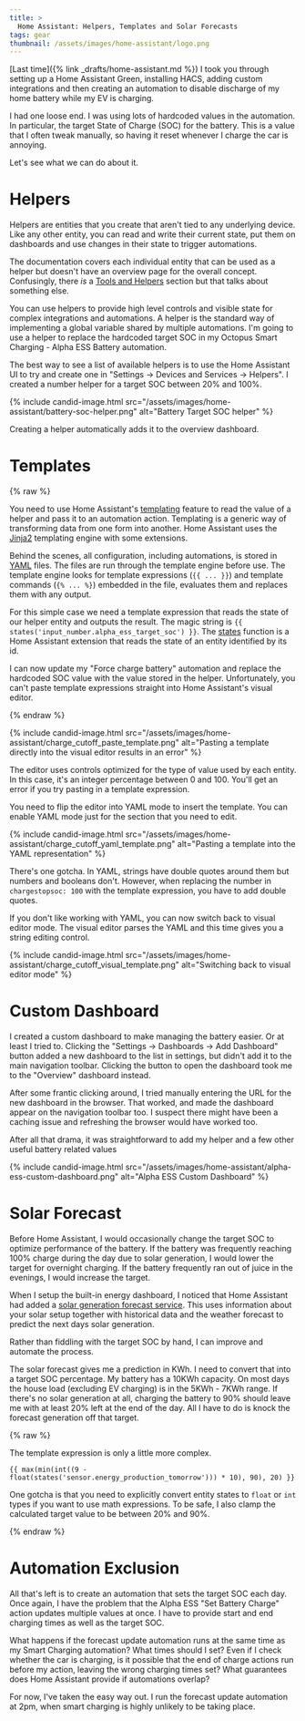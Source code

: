 ```yaml
---
title: >
  Home Assistant: Helpers, Templates and Solar Forecasts
tags: gear
thumbnail: /assets/images/home-assistant/logo.png
---
```


[Last time]({% link _drafts/home-assistant.md %}) I took you through setting up a Home Assistant Green, installing HACS, adding custom integrations and then creating an automation to disable discharge of my home battery while my EV is charging.

I had one loose end. I was using lots of hardcoded values in the automation. In particular, the target State of Charge (SOC) for the battery. This is a value that I often tweak manually, so having it reset whenever I charge the car is annoying. 

Let's see what we can do about it.

# Helpers

Helpers are entities that you create that aren't tied to any underlying device. Like any other entity, you can read and write their current state, put them on dashboards and use changes in their state to trigger automations. 

The documentation covers each individual entity that can be used as a helper but doesn't have an overview page for the overall concept. Confusingly, there *is* a [Tools and Helpers](https://www.home-assistant.io/docs/tools/) section but that talks about something else.

You can use helpers to provide high level controls and visible state for complex integrations and automations. A helper is the standard way of implementing a global variable shared by multiple automations. I'm going to use a helper to replace the hardcoded target SOC in my Octopus Smart Charging - Alpha ESS Battery automation. 

The best way to see a list of available helpers is to use the Home Assistant UI to try and create one in "Settings -> Devices and Services -> Helpers". I created a number helper for a target SOC between 20% and 100%. 

{% include candid-image.html src="/assets/images/home-assistant/battery-soc-helper.png" alt="Battery Target SOC helper" %}

Creating a helper automatically adds it to the overview dashboard.

# Templates

{% raw %}

You need to use Home Assistant's [templating](https://www.home-assistant.io/docs/configuration/templating/) feature to read the value of a helper and pass it to an automation action. Templating is a generic way of transforming data from one form into another. Home Assistant uses the [Jinja2](https://palletsprojects.com/p/jinja) templating engine with some extensions. 

Behind the scenes, all configuration, including automations, is stored in [YAML](https://www.home-assistant.io/docs/configuration/yaml/) files. The files are run through the template engine before use. The template engine looks for template expressions (`{{ ... }}`) and template commands (`{% ... %}`) embedded in the file, evaluates them and replaces them with any output.

For this simple case we need a template expression that reads the state of our helper entity and outputs the result. The magic string is `{{ states('input_number.alpha_ess_target_soc') }}`. The [states](https://www.home-assistant.io/docs/configuration/templating/#states) function is a Home Assistant extension that reads the state of an entity identified by its id.

I can now update my "Force charge battery" automation and replace the hardcoded SOC value with the value stored in the helper. Unfortunately, you can't paste template expressions straight into Home Assistant's visual editor.

{% endraw %}

{% include candid-image.html src="/assets/images/home-assistant/charge_cutoff_paste_template.png" alt="Pasting a template directly into the visual editor results in an error" %}

The editor uses controls optimized for the type of value used by each entity. In this case, it's an integer percentage between 0 and 100. You'll get an error if you try pasting in a template expression.

You need to flip the editor into YAML mode to insert the template. You can enable YAML mode just for the section that you need to edit.

{% include candid-image.html src="/assets/images/home-assistant/charge_cutoff_yaml_template.png" alt="Pasting a template into the YAML representation" %}

There's one gotcha. In YAML, strings have double quotes around them but numbers and booleans don't. However, when replacing the number in `chargestopsoc: 100` with the template expression, you have to add double quotes.

If you don't like working with YAML, you can now switch back to visual editor mode. The visual editor parses the YAML and this time gives you a string editing control.

{% include candid-image.html src="/assets/images/home-assistant/charge_cutoff_visual_template.png" alt="Switching back to visual editor mode" %}

# Custom Dashboard

I created a custom dashboard to make managing the battery easier. Or at least I tried to. Clicking the "Settings -> Dashboards -> Add Dashboard" button added a new dashboard to the list in settings, but didn't add it to the main navigation toolbar. Clicking the button to open the dashboard took me to the "Overview" dashboard instead.

After some frantic clicking around, I tried manually entering the URL for the new dashboard in the browser. That worked, and made the dashboard appear on the navigation toolbar too. I suspect there might have been a caching issue and refreshing the browser would have worked too. 

After all that drama, it was straightforward to add my helper and a few other useful battery related values

{% include candid-image.html src="/assets/images/home-assistant/alpha-ess-custom-dashboard.png" alt="Alpha ESS Custom Dashboard" %}

# Solar Forecast

Before Home Assistant, I would occasionally change the target SOC to optimize performance of the battery. If the battery was frequently reaching 100% charge during the day due to solar generation, I would lower the target for overnight charging. If the battery frequently ran out of juice in the evenings, I would increase the target. 

When I setup the built-in energy dashboard, I noticed that Home Assistant had added a [solar generation forecast service](https://www.home-assistant.io/integrations/forecast_solar/). This uses information about your solar setup together with historical data and the weather forecast to predict the next days solar generation. 

Rather than fiddling with the target SOC by hand, I can improve and automate the process. 

The solar forecast gives me a prediction in KWh. I need to convert that into a target SOC percentage. My battery has a 10KWh capacity. On most days the house load (excluding EV charging) is in the 5KWh - 7KWh range. If there's no solar generation at all, charging the battery to 90% should leave me with at least 20% left at the end of the day. All I have to do is knock the forecast generation off that target.

{% raw %}

The template expression is only a little more complex.

```jinja
{{ max(min(int((9 - float(states('sensor.energy_production_tomorrow'))) * 10), 90), 20) }}
```

One gotcha is that you need to explicitly convert entity states to `float` or `int` types if you want to use math expressions. To be safe, I also clamp the calculated target value to be between 20% and 90%. 

{% endraw %}

# Automation Exclusion

All that's left is to create an automation that sets the target SOC each day. Once again, I have the problem that the Alpha ESS "Set Battery Charge" action updates multiple values at once. I have to provide start and end charging times as well as the target SOC.

What happens if the forecast update automation runs at the same time as my Smart Charging automation? What times should I set? Even if I check whether the car is charging, is it possible that the end of charge actions run before my action, leaving the wrong charging times set? What guarantees does Home Assistant provide if automations overlap?

For now, I've taken the easy way out. I run the forecast update automation at 2pm, when smart charging is highly unlikely to be taking place.

